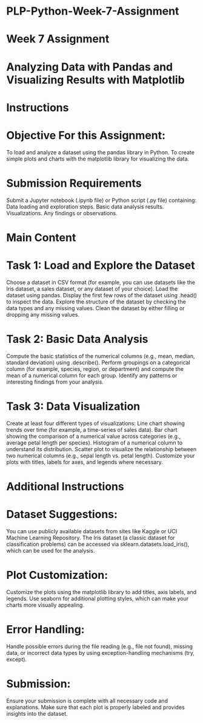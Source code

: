 # PLP-Python-Week-7-Assignment
# Week 7 Assignment

# Analyzing Data with Pandas and Visualizing Results with Matplotlib
# Instructions

# Objective For this Assignment:

To load and analyze a dataset using the pandas library in Python.
To create simple plots and charts with the matplotlib library for visualizing the data.



# Submission Requirements
Submit a Jupyter notebook (.ipynb file) or Python script (.py file) containing:
Data loading and exploration steps.
Basic data analysis results.
Visualizations.
Any findings or observations.

# Main Content

# Task 1: Load and Explore the Dataset
Choose a dataset in CSV format (for example, you can use datasets like the Iris dataset, a sales dataset, or any dataset of your choice).
Load the dataset using pandas.
Display the first few rows of the dataset using .head() to inspect the data.
Explore the structure of the dataset by checking the data types and any missing values.
Clean the dataset by either filling or dropping any missing values.
# Task 2: Basic Data Analysis
Compute the basic statistics of the numerical columns (e.g., mean, median, standard deviation) using .describe().
Perform groupings on a categorical column (for example, species, region, or department) and compute the mean of a numerical column for each group.
Identify any patterns or interesting findings from your analysis.
# Task 3: Data Visualization
Create at least four different types of visualizations:
Line chart showing trends over time (for example, a time-series of sales data).
Bar chart showing the comparison of a numerical value across categories (e.g., average petal length per species).
Histogram of a numerical column to understand its distribution.
Scatter plot to visualize the relationship between two numerical columns (e.g., sepal length vs. petal length).
Customize your plots with titles, labels for axes, and legends where necessary.



# Additional Instructions

# Dataset Suggestions:

You can use publicly available datasets from sites like Kaggle or UCI Machine Learning Repository.
The Iris dataset (a classic dataset for classification problems) can be accessed via sklearn.datasets.load_iris(), which can be used for the analysis.

# Plot Customization:

Customize the plots using the matplotlib library to add titles, axis labels, and legends.
Use seaborn for additional plotting styles, which can make your charts more visually appealing.

# Error Handling:

Handle possible errors during the file reading (e.g., file not found), missing data, or incorrect data types by using exception-handling mechanisms (try, except).

# Submission:

Ensure your submission is complete with all necessary code and explanations. Make sure that each plot is properly labeled and provides insights into the dataset.